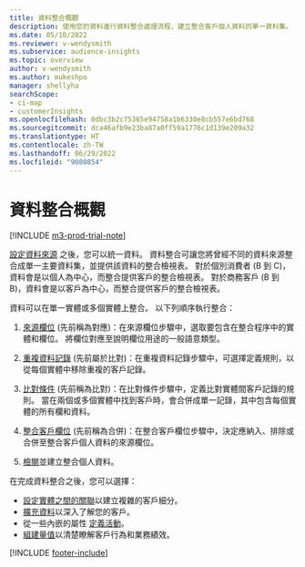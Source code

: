 ```yaml
---
title: 資料整合概觀
description: 使用您的資料進行資料整合處理流程，建立整合客戶個人資料的單一資料集。
ms.date: 05/10/2022
ms.reviewer: v-wendysmith
ms.subservice: audience-insights
ms.topic: overview
author: v-wendysmith
ms.author: mukeshpo
manager: shellyha
searchScope:
- ci-map
- customerInsights
ms.openlocfilehash: 0dbc3b2c75365e94758a1b6330e8cb557e6bd768
ms.sourcegitcommit: dca46afb9e23ba87a0ff59a1776c1d139e209a32
ms.translationtype: HT
ms.contentlocale: zh-TW
ms.lasthandoff: 06/29/2022
ms.locfileid: "9080854"
---
```

# <a name="data-unification-overview"></a>資料整合概觀

[!INCLUDE [m3-prod-trial-note](includes/m3-prod-trial-note.md)]

[設定資料來源](data-sources.md) 之後，您可以統一資料。 資料整合可讓您將曾經不同的資料來源整合成單一主要資料集，並提供該資料的整合檢視表。 對於個別消費者 (B 到 C)，資料會是以個人為中心，而整合提供客戶的整合檢視表。 對於商務客戶 (B 到 B)，資料會是以客戶為中心，而整合提供客戶的整合檢視表。

資料可以在單一實體或多個實體上整合。 以下列順序執行整合：

1. [來源欄位](map-entities.md) (先前稱為對應)：在來源欄位步驟中，選取要包含在整合程序中的實體和欄位。 將欄位對應至說明欄位用途的一般語意類型。

1. [重複資料記錄](remove-duplicates.md) (先前屬於比對)：在重複資料記錄步驟中，可選擇定義規則，以從每個實體中移除重複的客戶記錄。

1. [比對條件](match-entities.md) (先前稱為比對)：在比對條件步驟中，定義比對實體間客戶記錄的規則。 當在兩個或多個實體中找到客戶時，會合併成單一記錄，其中包含每個實體的所有欄和資料。

1. [整合客戶欄位](merge-entities.md) (先前稱為合併)：在整合客戶欄位步驟中，決定應納入、排除或合併至整合客戶個人資料的來源欄位。  

1. [檢閱](review-unification.md)並建立整合個人資料。

在完成資料整合之後，您可以選擇：

- [設定實體之間的關聯](relationships.md)以建立複雜的客戶細分。
- [擴充資料](enrichment-hub.md)以深入了解您的客戶。
- 從一些內嵌的屬性 [定義活動](activities.md)。
- [組建量值](measures.md)以清楚瞭解客戶行為和業務績效。

[!INCLUDE [footer-include](includes/footer-banner.md)]
